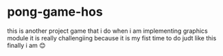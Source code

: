 # pong-game-hos
this is another  project game that  i do when i am implementing graphics module it is really challengiing because it is my fist time to do judt like this  finally i am 😊 
